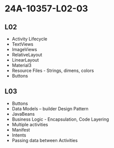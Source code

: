 # 24A-10357-L02-03

## L02

- Activity Lifecycle
- TextViews
- ImageViews
- RelativeLayout
- LinearLayout
- Material3
- Resource Files - Strings, dimens, colors
- Buttons

## L03

- Buttons
- Data Models – builder Design Pattern
- JavaBeans
- Business Logic - Encapsulation, Code Layering
- Multiple activities
- Manifest
- Intents
- Passing data between Activities